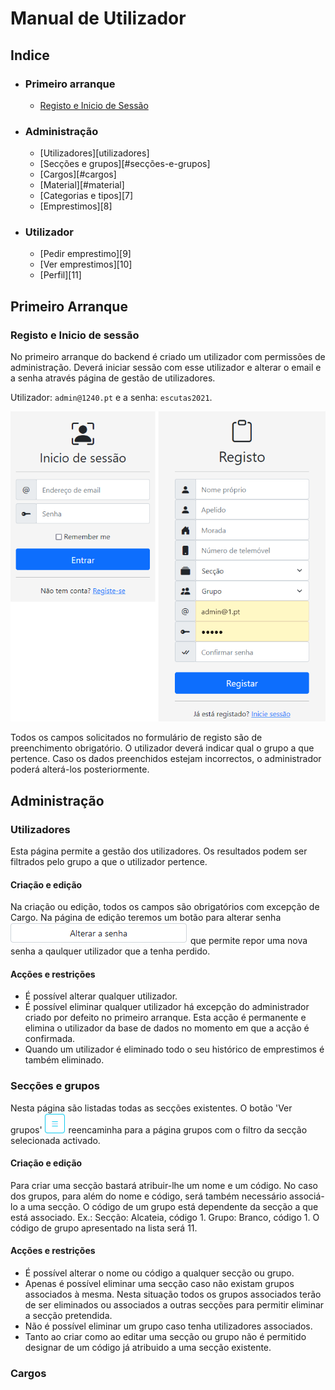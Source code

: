 # Manual de Utilizador

## Indice
* ### Primeiro arranque
    * [Registo e Inicio de Sessão][2]
* ### Administração
    * [Utilizadores][utilizadores]
    * [Secções e grupos][#secções-e-grupos]
    * [Cargos][#cargos]
    * [Material][#material]
    * [Categorias e tipos][7]
    * [Emprestimos][8]
* ### Utilizador
    * [Pedir emprestimo][9]
    * [Ver emprestimos][10]
    * [Perfil][11]


[2]:-
## Primeiro Arranque
### Registo e Inicio de sessão

No primeiro arranque do backend é criado um utilizador com permissões de administração. Deverá iniciar sessão com esse utilizador e alterar o email e a senha através página de gestão de utilizadores.

Utilizador: `admin@1240.pt` e a senha: `escutas2021`.

![Login e registo](imgs/login.png)

Todos os campos solicitados no formulário de registo são de preenchimento obrigatório. O utilizador deverá indicar qual o grupo a que pertence. Caso os dados preenchidos estejam incorrectos, o administrador poderá alterá-los posteriormente.


## Administração
### Utilizadores

Esta página permite a gestão dos utilizadores.
Os resultados podem ser filtrados pelo grupo a que o utilizador pertence.

#### Criação e edição
Na criação ou edição, todos os campos são obrigatórios com excepção de Cargo.
Na página de edição teremos um botão para alterar senha ![Alterar senha](imgs/changepw.png) que permite repor uma nova senha a qaulquer utilizador que a tenha perdido.

#### Acções e restrições
* É possível alterar qualquer utilizador.
* É possível eliminar qualquer utilizador há excepção do administrador criado por defeito no primeiro arranque. Esta acção é permanente e elimina o utilizador da base de dados no momento em que a acção é confirmada.
* Quando um utilizador é eliminado todo o seu histórico de emprestimos é também eliminado.


### Secções e grupos
Nesta página são listadas todas as secções existentes.
O botão 'Ver grupos' ![Ver grupos](imgs/lista.png) reencaminha para a página grupos com o filtro da secção selecionada activado.
#### Criação e edição
Para criar uma secção bastará atribuir-lhe um nome e um código.
No caso dos grupos, para além do nome e código, será também necessário associá-lo a uma secção. 
O código de um grupo está dependente da secção a que está associado. Ex.:
Secção: Alcateia, código 1.
Grupo: Branco, código 1.
O código de grupo apresentado na lista será 11.

#### Acções e restrições
* É possível alterar o nome ou código a qualquer secção ou grupo.
* Apenas é possível eliminar uma secção caso não existam grupos associados à mesma. Nesta situação todos os grupos associados terão de ser eliminados ou associados a outras secções para permitir eliminar a secção pretendida.
* Não é possível eliminar um grupo caso tenha utilizadores associados.
* Tanto ao criar como ao editar uma secção ou grupo não é permitido designar de um código já atribuido a uma secção existente.


### Cargos






